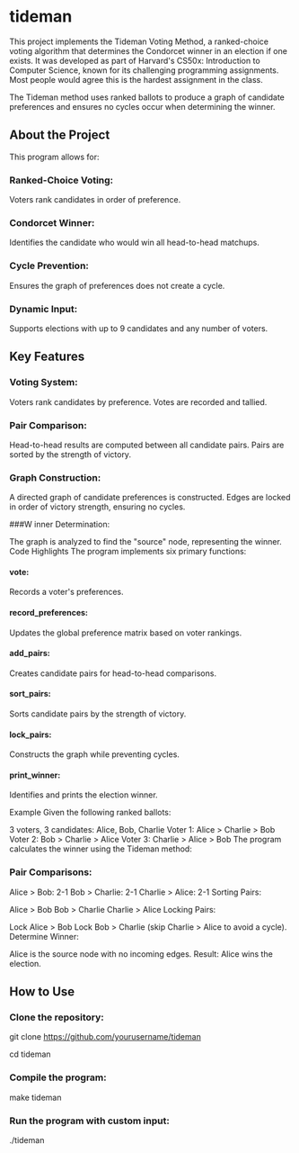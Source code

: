 # tideman
This project implements the Tideman Voting Method, a ranked-choice voting algorithm that determines the Condorcet winner in an election if one exists. It was developed as part of Harvard's CS50x: Introduction to Computer Science, known for its challenging programming assignments. Most people would agree this is the hardest assignment in the class. 

The Tideman method uses ranked ballots to produce a graph of candidate preferences and ensures no cycles occur when determining the winner.

## About the Project
This program allows for:

### Ranked-Choice Voting: 
Voters rank candidates in order of preference.
### Condorcet Winner: 
Identifies the candidate who would win all head-to-head matchups.
### Cycle Prevention: 
Ensures the graph of preferences does not create a cycle.
### Dynamic Input: 
Supports elections with up to 9 candidates and any number of voters.

## Key Features

### Voting System:

Voters rank candidates by preference.
Votes are recorded and tallied.

### Pair Comparison:

Head-to-head results are computed between all candidate pairs.
Pairs are sorted by the strength of victory.

### Graph Construction:

A directed graph of candidate preferences is constructed.
Edges are locked in order of victory strength, ensuring no cycles.

###W inner Determination:

The graph is analyzed to find the "source" node, representing the winner.
Code Highlights
The program implements six primary functions:

#### vote: 
Records a voter's preferences.
#### record_preferences: 
Updates the global preference matrix based on voter rankings.
#### add_pairs: 
Creates candidate pairs for head-to-head comparisons.
#### sort_pairs: 
Sorts candidate pairs by the strength of victory.
#### lock_pairs: 
Constructs the graph while preventing cycles.
#### print_winner: 
Identifies and prints the election winner.

Example
Given the following ranked ballots:

3 voters, 3 candidates: Alice, Bob, Charlie
Voter 1: Alice > Charlie > Bob
Voter 2: Bob > Charlie > Alice
Voter 3: Charlie > Alice > Bob
The program calculates the winner using the Tideman method:

### Pair Comparisons:

Alice > Bob: 2-1
Bob > Charlie: 2-1
Charlie > Alice: 2-1
Sorting Pairs:

Alice > Bob
Bob > Charlie
Charlie > Alice
Locking Pairs:

Lock Alice > Bob
Lock Bob > Charlie (skip Charlie > Alice to avoid a cycle).
Determine Winner:

Alice is the source node with no incoming edges.
Result: Alice wins the election.

## How to Use

### Clone the repository:


git clone https://github.com/yourusername/tideman

cd tideman

### Compile the program:

make tideman

### Run the program with custom input:

./tideman

